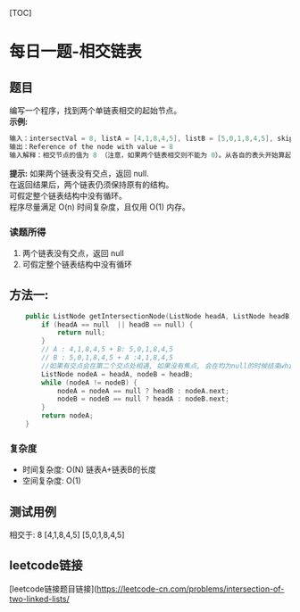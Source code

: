 [TOC]

# 每日一题-相交链表

## 题目
编写一个程序，找到两个单链表相交的起始节点。  
**示例:**  
```java
输入：intersectVal = 8, listA = [4,1,8,4,5], listB = [5,0,1,8,4,5], skipA = 2, skipB = 3
输出：Reference of the node with value = 8
输入解释：相交节点的值为 8 （注意，如果两个链表相交则不能为 0）。从各自的表头开始算起，链表 A 为 [4,1,8,4,5]，链表 B 为 [5,0,1,8,4,5]。在 A 中，相交节点前有 2 个节点；在 B 中，相交节点前有 3 个节点。
```

**提示:**
如果两个链表没有交点，返回 null.  
在返回结果后，两个链表仍须保持原有的结构。  
可假定整个链表结构中没有循环。  
程序尽量满足 O(n) 时间复杂度，且仅用 O(1) 内存。  

### 读题所得
1. 两个链表没有交点，返回 null
2. 可假定整个链表结构中没有循环

## 方法一:
```swift
    public ListNode getIntersectionNode(ListNode headA, ListNode headB) {
        if (headA == null  || headB == null) {
            return null;
        }
        // A : 4,1,8,4,5 + B: 5,0,1,8,4,5
        // B : 5,0,1,8,4,5 + A :4,1,8,4,5
        //如果有交点会在第二个交点处相遇, 如果没有焦点, 会在均为null的时候结束while循环
        ListNode nodeA = headA, nodeB = headB;
        while (nodeA != nodeB) {
            nodeA = nodeA == null ? headB : nodeA.next;
            nodeB = nodeB == null ? headA : nodeB.next;
        }
        return nodeA;
    }
```
### 复杂度
* 时间复杂度: O(N) 链表A+链表B的长度
* 空间复杂度: O(1)

## 测试用例
相交于: 8  [4,1,8,4,5]  [5,0,1,8,4,5]   

## leetcode链接
[leetcode链接题目链接](https://leetcode-cn.com/problems/intersection-of-two-linked-lists/  